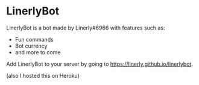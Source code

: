 # LinerlyBot 
LinerlyBot is a bot made by Linerly#6966 with features such as:
- Fun commands
- Bot currency
- and more to come

Add LinerlyBot to your server by going to https://linerly.github.io/linerlybot.

(also I hosted this on Heroku)
